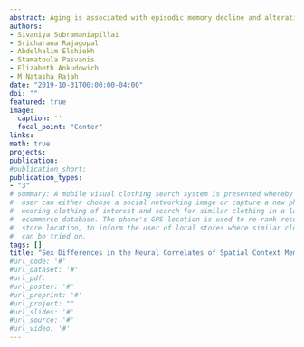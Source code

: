 ```yaml
---
abstract: Aging is associated with episodic memory decline and alterations in memory-related brain function. However, it remains unclear if age-related memory decline is associated with similar patterns of brain aging in women and men. In the current task fMRI study, we tested the hypothesis that there are sex differences in the effect of age and memory performance on brain activity during episodic encoding and retrieval of face–location associations (spatial context memory). Forty-one women and 41 men between the ages of 21 and 76 years participated in this study. Between-group multivariate partial least squares analysis of the fMRI data was conducted to directly test for sex differences and similarities in age-related and performance-related patterns of brain activity. Our behavioral analysis indicated no significant sex differences in retrieval accuracy on the fMRI tasks. In relation to performance effects, we observed similarities and differences in how retrieval accuracy related to brain activity in women and men. Both sexes activated dorsal and lateral PFC, inferior parietal cortex, and left parahippocampal gyrus at encoding, and this supported subsequent memory performance. However, there were sex differences in retrieval activity in these same regions and in lateral occipital-temporal and ventrolateral PFC. In relation to age effects, we observed sex differences in the effect of age on memory-related activity within PFC, inferior parietal cortex, parahippocampal gyrus, and lateral occipital-temporal cortices. Overall, our findings suggest that the neural correlates of age-related spatial context memory decline differ in women compared with men.
authors:
- Sivaniya Subramaniapillai
- Sricharana Rajagopal
- Abdelhalim Elshiekh
- Stamatoula Pasvanis
- Elizabeth Ankudowich
- M Natasha Rajah
date: "2019-10-31T00:00:00-04:00"
doi: ""
featured: true
image:
  caption: ''
  focal_point: "Center"
links:
math: true
projects:
publication: 
#publication_short: 
publication_types:
- "3"
# summary: A mobile visual clothing search system is presented whereby a smart phone
#  user can either choose a social networking image or capture a new photo of a person
#  wearing clothing of interest and search for similar clothing in a large cloud-based
#  ecommerce database. The phone's GPS location is used to re-rank results by retail
#  store location, to inform the user of local stores where similar clothing items
#  can be tried on.
tags: []
title: "Sex Differences in the Neural Correlates of Spatial Context Memory Decline in Healthy Aging"
#url_code: '#'
#url_dataset: '#'
#url_pdf: 
#url_poster: '#'
#url_preprint: '#'
#url_project: ""
#url_slides: '#'
#url_source: '#'
#url_video: '#'
---
```


